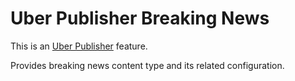 # Uber Publisher Breaking News

This is an [Uber Publisher](https://www.drupal.org/project/uber_publisher)
 feature.

Provides breaking news content type and its related configuration.
